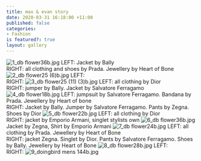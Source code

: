 ```yaml
---
title: max & evan story
date: 2020-03-31 16:18:00 +11:00
published: false
categories:
- Fashion
is featured?: true
layout: gallery
---
```


![1_db flower36b.jpg](/uploads/1_db%20flower36b.jpg)
LEFT: Jacket by Bally                  
RIGHT: all clothing and shoes by Prada. Jewellery by Heart of Bone
![2_db flower25 (6)b.jpg](/uploads/2_db%20flower25%20(6)b.jpg)
LEFT:                  
RIGHT:
![3_db flower25 (11) (3)b.jpg](/uploads/3_db%20flower25%20(11)%20(3)b.jpg)
LEFT:  all clothing by Dior                
RIGHT: jumper by Bally. Jacket by Salvatore Ferragamo
![4_db flower18b.jpg](/uploads/4_db%20flower18b.jpg)
LEFT:   jumpsuit by Salvatore Ferragamo. Bandana by Prada. Jewellery by Heart of bone               
RIGHT: Jacket by Bally. Jumper by Salvatore Ferragamo. Pants by Zegna. Shoes by Dior
![5_db flower22b.jpg](/uploads/5_db%20flower22b.jpg)
LEFT:  all clothing by Dior                
RIGHT: jacket by Emporio Armani, singlet stylists own
![6_db flower36b.jpg](/uploads/6_db%20flower36b.jpg)
Jacket by Zegna, Shirt by Emporio Armani
![7_db flower24b.jpg](/uploads/7_db%20flower24b.jpg)
LEFT:  all clothing by Prada. Jewellery by Heart of Bone               
RIGHT: jacket Zegna. Singlet by Dior. Pants by Salvatore Ferragamo. Shoes by Bally.
Jewellery by Heart of Bone
![8_db flower28b.jpg](/uploads/8_db%20flower28b.jpg)
LEFT:                  
RIGHT:
![9_doingbird mens 144b.jpg](/uploads/9_doingbird%20mens%20144b.jpg)

